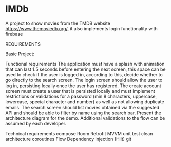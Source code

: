 # IMDb
A project to show movies from the TMDB website https://www.themoviedb.org/, it also implements login functionality with firebase

REQUIREMENTS

Basic Project:

Functional requirements
The application must have a splash with animation that can last 1.5 seconds before entering the next screen, this space can be used to check if the user is logged in, according to this, decide whether to go directly to the search screen.
The login screen should allow the user to log in, persisting locally once the user has registered.
The create account screen must create a user that is persisted locally and must implement restrictions or validations for a password (min 8 characters, uppercase, lowercase, special character and number) as well as not allowing duplicate emails.
The search screen should list movies obtained via the suggested API and should be able to filter by name using the search bar.
Present the architecture diagram for the demo.
Additional validations to the flow can be assumed by each developer.

Technical requirements
compose
Room
Retrofit
MVVM
unit test
clean architecture
coroutines
Flow
Dependency injection (Hilt)
git
